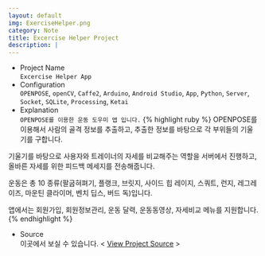 ```yaml
---
layout: default
img: ExerciseHelper.png
category: Note
title: Excercise Helper Project
description: |
---
```

- Project Name<br>
`Excercise Helper App`
- Configuration<br>
`OPENPOSE`, `openCV`, `Caffe2`, `Arduino`, `Android Studio`, `App`, `Python`, `Server`, `Socket`, `SQLite`, `Processing`, `Ketai`
- Explanation<br>
`OPENPOSE를 이용한 운동 도우미 앱 입니다.`
{% highlight ruby %}
OPENPOSE를 이용해서 사람의 골격 정보를 추출하고, 추출한 정보를 바탕으로 각 부위들의 기울기를 구합니다.

기울기를 바탕으로 사용자와 트레이너의 자세를 비교해주는 역할을 서버에서 진행하고, 올바른 자세를 위한 피드백 메세지를 전송해줍니다.

운동은 총 10 종류(팔굽혀펴기, 플랭크, 브릿지, 사이드 힙 레이지, 스쿼트, 런지, 레그레이즈, 마운틴 클라이머, 벤치 딥스, 버드 독)입니다.

앱에서는 회원가입, 회원정보관리, 운동 달력, 운동동영상, 자세비교 메뉴를 지원합니다.
{% endhighlight %}

- Source<br>
이곳에서 보실 수 있습니다. < [View Project Source][source] >

[source]:https://github.com/parkjoohwan/PCodes/tree/master/Excercise%20Helper%20App
